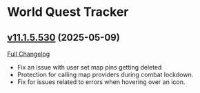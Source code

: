 # World Quest Tracker

## [v11.1.5.530](https://github.com/Tercioo/World-Quest-Tracker/tree/v11.1.5.530) (2025-05-09)
[Full Changelog](https://github.com/Tercioo/World-Quest-Tracker/compare/v11.1.5.529...v11.1.5.530) 

- Fix an issue with user set map pins getting deleted  
- Protection for calling map providers during combat lockdown.  
- Fix for issues related to errors when hovering over an icon.  
